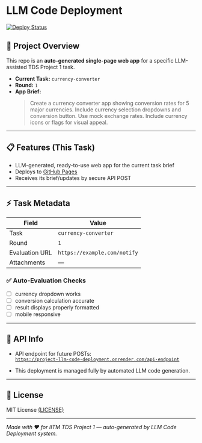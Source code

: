 # LLM Code Deployment

[![Deploy Status](https://img.shields.io/badge/deploy-on--render-brightgreen)](https://project-llm-code-deployment.onrender.com/api-endpoint)

## 🚀 Project Overview

This repo is an **auto-generated single-page web app** for a specific LLM-assisted TDS Project 1 task.

- **Current Task:** `currency-converter`
- **Round:** `1`
- **App Brief:**  
  > Create a currency converter app showing conversion rates for 5 major currencies. Include currency selection dropdowns and conversion button. Use mock exchange rates. Include currency icons or flags for visual appeal.

---

## 📋 Features (This Task)

- LLM-generated, ready-to-use web app for the current task brief
- Deploys to [GitHub Pages](https://ajmalmiitm.github.io/Project-LLM-Code-Deployment/)
- Receives its brief/updates by secure API POST

---

## ⚡ Task Metadata

| Field         | Value                        |
|---------------|-----------------------------|
| Task          | `currency-converter`                    |
| Round         | `1`               |
| Evaluation URL| `https://example.com/notify`          |
| Attachments   | — |

### ✅ Auto-Evaluation Checks

- [ ] currency dropdown works
- [ ] conversion calculation accurate
- [ ] result displays properly formatted
- [ ] mobile responsive

---

## 📜 API Info

- API endpoint for future POSTs:  
  [`https://project-llm-code-deployment.onrender.com/api-endpoint`](https://project-llm-code-deployment.onrender.com/api-endpoint)

- This deployment is managed fully by automated LLM code generation.

---

## 📝 License

MIT License [(LICENSE)](LICENSE)

---

_Made with ❤️ for IITM TDS Project 1 — auto-generated by LLM Code Deployment system._
